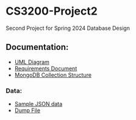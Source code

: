 # CS3200-Project2

Second Project for Spring 2024 Database Design

## Documentation:

- [UML Diagram]()
- [Requirements Document](docs/design_document.pdf)
- [MongoDB Collection Structure]()

### Data:

- [Sample JSON data](sample_data.json)
- [Dump File](dump/nearbyPrices/)
